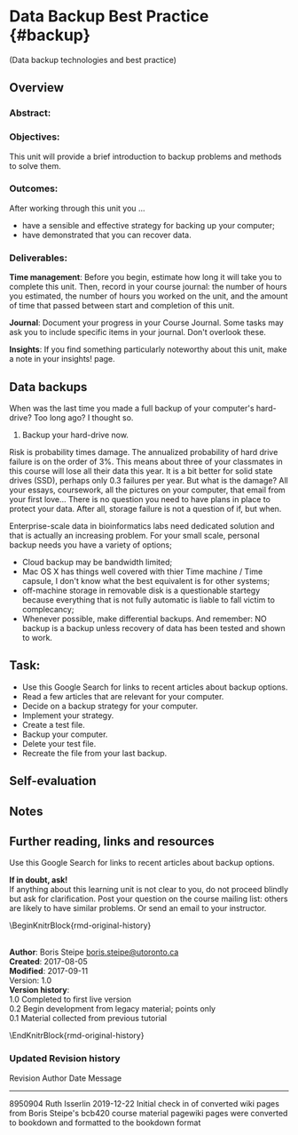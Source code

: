 # Data Backup Best Practice {#backup}
(Data backup technologies and best practice)
 
## Overview 
### Abstract:

### Objectives:
This unit will provide a brief introduction to backup problems and methods to solve them.

### Outcomes:
After working through this unit you ...

  * have a sensible and effective strategy for backing up your computer;
  * have demonstrated that you can recover data.

### Deliverables:
**Time management**: Before you begin, estimate how long it will take you to complete this unit. Then, record in your course journal: the number of hours you estimated, the number of hours you worked on the unit, and the amount of time that passed between start and completion of this unit.

**Journal**: Document your progress in your Course Journal. Some tasks may ask you to include specific items in your journal. Don't overlook these.

**Insights**: If you find something particularly noteworthy about this unit, make a note in your insights! page.


## Data backups
When was the last time you made a full backup of your computer's hard-drive? Too long ago? I thought so.

<div class="rmd-task">
<ol style="list-style-type: decimal">
<li>Backup your hard-drive now.</li>
</ol>
</div>

Risk is probability times damage. The annualized probability of hard drive failure is on the order of 3%. This means about three of your classmates in this course will lose all their data this year. It is a bit better for solid state drives (SSD), perhaps only 0.3 failures per year. But what is the damage? All your essays, coursework, all the pictures on your computer, that email from your first love... There is no question you need to have plans in place to protect your data. After all, storage failure is not a question of if, but when.

Enterprise-scale data in bioinformatics labs need dedicated solution and that is actually an increasing problem. For your small scale, personal backup needs you have a variety of options;

  * Cloud backup may be bandwidth limited;
  * Mac OS X has things well covered with thier Time machine / Time capsule, I don't know what the best equivalent is for other systems;
  * off-machine storage in removable disk is a questionable startegy because everything that is not fully automatic is liable to fall victim to complecancy;
  * Whenever possible, make differential backups. And remember: NO backup is a backup unless recovery of data has been tested and shown to work.

## Task:
<div class="rmd-task">
<ul>
<li>Use this Google Search for links to recent articles about backup options.</li>
<li>Read a few articles that are relevant for your computer.</li>
<li>Decide on a backup strategy for your computer.</li>
<li>Implement your strategy.</li>
<li>Create a test file.</li>
<li>Backup your computer.</li>
<li>Delete your test file.</li>
<li>Recreate the file from your last backup.</li>
</ul>
</div>

## Self-evaluation
## Notes
## Further reading, links and resources
Use this Google Search for links to recent articles about backup options.
 
**If in doubt, ask!**<br>
If anything about this learning unit is not clear to you, do not proceed blindly but ask for clarification. Post your question on the course mailing list: others are likely to have similar problems. Or send an email to your instructor.

 
\BeginKnitrBlock{rmd-original-history}<div class="rmd-original-history"><br>**Author**: Boris Steipe <boris.steipe@utoronto.ca> <br>
**Created**: 2017-08-05<br>
**Modified**: 2017-09-11<br>
Version: 1.0<br>
**Version history**:<br>
1.0 Completed to first live version<br>
0.2 Begin development from legacy material; points only<br>
0.1 Material collected from previous tutorial<br>
 </div>\EndKnitrBlock{rmd-original-history}

### Updated Revision history

Revision   Author          Date         Message                                                                                                                                                            
---------  --------------  -----------  -------------------------------------------------------------------------------------------------------------------------------------------------------------------
8950904    Ruth Isserlin   2019-12-22   Initial check in of converted wiki pages from Boris Steipe's bcb420 course material pagewiki pages were converted to bookdown and formatted to the bookdown format 

